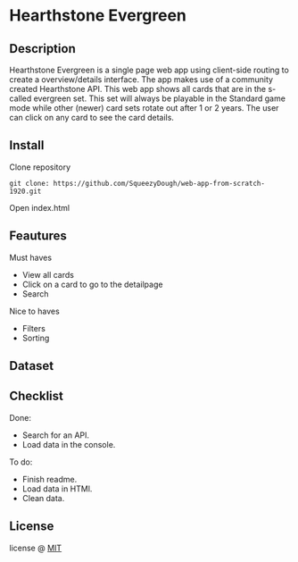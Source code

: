 <!-- Add a link to your live demo in Github Pages 🌐-->
# Hearthstone Evergreen



## Description
Hearthstone Evergreen is a single page web app using client-side routing to create a overview/details interface. The app makes use of a community created Hearthstone API. This web app shows all cards that are in the s-called evergreen set. This set will always be playable in the Standard game mode while other (newer) card sets rotate out after 1 or 2 years. The user can click on any card to see the card details.

## Install
Clone repository
```
git clone: https://github.com/SqueezyDough/web-app-from-scratch-1920.git
```
Open index.html

## Feautures
Must haves
* View all cards
* Click on a card to go to the detailpage
* Search

Nice to haves
* Filters
* Sorting

## Dataset
<!-- What external data source is featured in your project and what are its properties 🌠 -->

## Checklist
<!-- Maybe a checklist of done stuff and stuff still on your wishlist? ✅ -->
Done:
* Search for an API.
* Load data in the console.

To do:
* Finish readme.
* Load data in HTMl.
* Clean data.

<!-- How about a license here? 📜 (or is it a licence?) 🤷 -->
## License
license @ [MIT](https://opensource.org/licenses/MIT)

